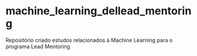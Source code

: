 # machine_learning_dellead_mentoring
Repositório criado estudos relacionados à Machine Learning para o programa Lead Mentoring 
